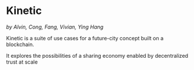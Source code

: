 # Kinetic
*by Alvin, Cong, Fang, Vivian, Ying Hang*

Kinetic is a suite of use cases for a future-city concept built on a blockchain.

It explores the possibilities of a sharing economy enabled by decentralized trust at scale
